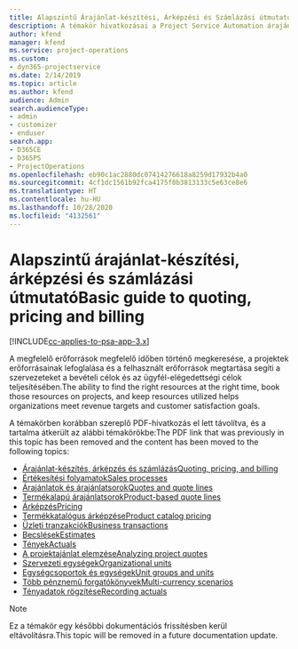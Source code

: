 ```yaml
---
title: Alapszintű Árajánlat-készítési, Árképzési és Számlázási útmutató
description: A témakör hivatkozásai a Project Service Automation árajánlat-készítéséről, számlázásáról és árképzéséről tartalmaznak információt.
author: kfend
manager: kfend
ms.service: project-operations
ms.custom:
- dyn365-projectservice
ms.date: 2/14/2019
ms.topic: article
ms.author: kfend
audience: Admin
search.audienceType:
- admin
- customizer
- enduser
search.app:
- D365CE
- D365PS
- ProjectOperations
ms.openlocfilehash: eb90c1ac2880dc07414276618a8259d17932b4a0
ms.sourcegitcommit: 4cf1dc1561b92fca4175f0b3813133c5e63ce8e6
ms.translationtype: HT
ms.contentlocale: hu-HU
ms.lasthandoff: 10/28/2020
ms.locfileid: "4132561"
---
```

# <a name="basic-guide-to-quoting-pricing-and-billing"></a><span data-ttu-id="7d224-103">Alapszintű árajánlat-készítési, árképzési és számlázási útmutató</span><span class="sxs-lookup"><span data-stu-id="7d224-103">Basic guide to quoting, pricing and billing</span></span>

[!INCLUDE[cc-applies-to-psa-app-3.x](../../includes/cc-applies-to-psa-app-3x.md)]

<span data-ttu-id="7d224-104">A megfelelő erőforrások megfelelő időben történő megkeresése, a projektek erőforrásainak lefoglalása és a felhasznált erőforrások megtartása segíti a szervezeteket a bevételi célok és az ügyfél-elégedettségi célok teljesítésében.</span><span class="sxs-lookup"><span data-stu-id="7d224-104">The ability to find the right resources at the right time, book those resources on projects, and keep resources utilized helps organizations meet revenue targets and customer satisfaction goals.</span></span> 

<span data-ttu-id="7d224-105">A témakörben korábban szereplő PDF-hivatkozás el lett távolítva, és a tartalma átkerült az alábbi témakörökbe:</span><span class="sxs-lookup"><span data-stu-id="7d224-105">The PDF link that was previously in this topic has been removed and the content has been moved to the following topics:</span></span>

- [<span data-ttu-id="7d224-106">Árajánlat-készítés, árképzés és számlázás</span><span class="sxs-lookup"><span data-stu-id="7d224-106">Quoting, pricing, and billing</span></span>](../quote-bill-price.md)
- [<span data-ttu-id="7d224-107">Értékesítési folyamatok</span><span class="sxs-lookup"><span data-stu-id="7d224-107">Sales processes</span></span>](../basic-sales-process.md)
- [<span data-ttu-id="7d224-108">Árajánlatok és árajánlatsorok</span><span class="sxs-lookup"><span data-stu-id="7d224-108">Quotes and quote lines</span></span>](../basic-quote-lines.md)
- [<span data-ttu-id="7d224-109">Termékalapú árajánlatsorok</span><span class="sxs-lookup"><span data-stu-id="7d224-109">Product-based quote lines</span></span>](../product-based-quote-lines.md)
- [<span data-ttu-id="7d224-110">Árképzés</span><span class="sxs-lookup"><span data-stu-id="7d224-110">Pricing</span></span>](../basic-pricing.md)
- [<span data-ttu-id="7d224-111">Termékkatalógus árképzése</span><span class="sxs-lookup"><span data-stu-id="7d224-111">Product catalog pricing</span></span>](../product-catalog-pricing.md)
- [<span data-ttu-id="7d224-112">Üzleti tranzakciók</span><span class="sxs-lookup"><span data-stu-id="7d224-112">Business transactions</span></span>](../basic-business-transactions.md)
- [<span data-ttu-id="7d224-113">Becslések</span><span class="sxs-lookup"><span data-stu-id="7d224-113">Estimates</span></span>](../estimates.md)
- [<span data-ttu-id="7d224-114">Tények</span><span class="sxs-lookup"><span data-stu-id="7d224-114">Actuals</span></span>](../actuals.md)
- [<span data-ttu-id="7d224-115">A projektajánlat elemzése</span><span class="sxs-lookup"><span data-stu-id="7d224-115">Analyzing project quotes</span></span>](../basic-analyzing-quotes.md)
- [<span data-ttu-id="7d224-116">Szervezeti egységek</span><span class="sxs-lookup"><span data-stu-id="7d224-116">Organizational units</span></span>](../advanced-organizational.md)
- [<span data-ttu-id="7d224-117">Egységcsoportok és egységek</span><span class="sxs-lookup"><span data-stu-id="7d224-117">Unit groups and units</span></span>](../advanced-units.md)
- [<span data-ttu-id="7d224-118">Több pénznemű forgatókönyvek</span><span class="sxs-lookup"><span data-stu-id="7d224-118">Multi-currency scenarios</span></span>](../advanced-currency.md)
- [<span data-ttu-id="7d224-119">Tényadatok rögzítése</span><span class="sxs-lookup"><span data-stu-id="7d224-119">Recording actuals</span></span>](../advanced-actuals.md)

> [!NOTE]
> <span data-ttu-id="7d224-120">Ez a témakör egy későbbi dokumentációs frissítésben kerül eltávolításra.</span><span class="sxs-lookup"><span data-stu-id="7d224-120">This topic will be removed in a future documentation update.</span></span> 
